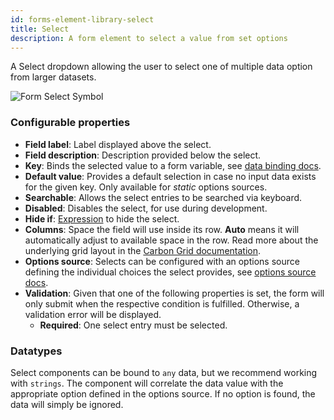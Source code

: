 ```yaml
---
id: forms-element-library-select
title: Select
description: A form element to select a value from set options
---
```


A Select dropdown allowing the user to select one of multiple data option from larger datasets.

<img src="/img/form-icons/form-select.svg" alt="Form Select Symbol" />

### Configurable properties

- **Field label**: Label displayed above the select.
- **Field description**: Description provided below the select.
- **Key**: Binds the selected value to a form variable, see [data binding docs](../configuration/forms-config-data-binding.md).
- **Default value**: Provides a default selection in case no input data exists for the given key. Only available for _static_ options sources.
- **Searchable**: Allows the select entries to be searched via keyboard.
- **Disabled**: Disables the select, for use during development.
- **Hide if**: [Expression](../../feel/language-guide/feel-expressions-introduction.md) to hide the select.
- **Columns**: Space the field will use inside its row. **Auto** means it will automatically adjust to available space in the row. Read more about the underlying grid layout in the [Carbon Grid documentation](https://carbondesignsystem.com/guidelines/2x-grid/overview).
- **Options source**: Selects can be configured with an options source defining the individual choices the select provides, see [options source docs](../configuration/forms-config-options.md).
- **Validation**: Given that one of the following properties is set, the form will only submit when the respective condition is fulfilled. Otherwise, a validation error will be displayed.
  - **Required**: One select entry must be selected.

### Datatypes

Select components can be bound to `any` data, but we recommend working with `strings`. The component will correlate the data value with the appropriate option defined in the options source. If no option is found, the data will simply be ignored.
